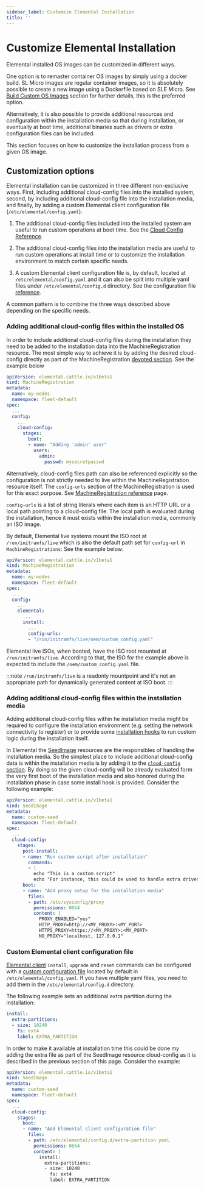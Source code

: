 ```yaml
---
sidebar_label: Customize Elemental Installation
title: ''
---
```


<head>
  <link rel="canonical" href="https://elemental.docs.rancher.com/custom-install"/>
</head>

# Customize Elemental Installation

Elemental installed OS images can be customized in different ways.

One option is to remaster container OS images by simply using a docker build.
SL Micro images are regular container images, so it is absolutely possible to create
a new image using a Dockerfile based on SLE Micro. See [Build Custom OS Images](/custom-images.md)
section for further details, this is the preferred option.

Alternatively, it is also possible to provide additional resources and configuration
within the installation media so that during installation, or eventually at boot time,
additional binaries such as drivers or extra configuration files can be included.

This section focuses on how to customize the installation process from a given OS image. 

## Customization options

Elemental installation can be customized in three different non-exclusive ways. First,
including additional cloud-config files into the installed system, second, by including
additional cloud-config file into the installation media, and finally, by adding a custom
Elemental client configuration file (`/etc/elemental/config.yaml`).

1. The additional cloud-config files included into the installed system are useful to run
   custom operations at boot time. See the [Cloud Config Reference](cloud-config-reference.md).

2. The additional cloud-config files into the installation media are useful to run custom operations
   at install time or to customize the installation environment to match certain specific needs.

3. A custom Elemental client configuration file is, by default, located at `/etc/elemental/config.yaml`
   and it can also be split into multiple yaml files under `/etc/elemental/config.d` directory.
   See the configuration file
   [reference](https://rancher.github.io/elemental-toolkit/docs/customizing/general_configuration/).

A common pattern is to combine the three ways described above depending on the specific needs.

### Adding additional cloud-config files within the installed OS

In order to include additional cloud-config files during the installation they need
to be added to the installation data into the MachineRegistration resource. The most simple
way to achieve it is by adding the desired cloud-config directly as part of the MachineRegistration [devoted
section](machineregistration-reference.md#configcloud-config). See the example below


```yaml showLineNumbers
apiVersion: elemental.cattle.io/v1beta1
kind: MachineRegistration
metadata:
  name: my-nodes
  namespace: fleet-default
spec:
  ...
  config:
    ...
    cloud-config:
      stages:
        boot:
        - name: "Adding 'admin' user"
          users:
            admin:
              passwd: mysecretpasswd
```

Alternatively, cloud-config files path can also be referenced explicitly so the configuration is not
strictly needed to live within the MachineRegistration resource itself. The `config-urls` section of the
MachineRegistration is used for this exact purpose. See
[MachineRegistration reference](/machineregistration-reference) page.

`config-urls` is a list of string literals where each item is an HTTP URL or a local path pointing to a
cloud-config file. The local path is evaluated during
the installation, hence it must exists within the installation media, commonly an ISO image.

By default, Elemental live systems mount the ISO root at `/run/initramfs/live` which is also the default path set for `config-url` in `MachineRegistrations`:
See the example below:

```yaml showLineNumbers
apiVersion: elemental.cattle.io/v1beta1
kind: MachineRegistration
metadata:
  name: my-nodes
  namespace: fleet-default
spec:
  ...
  config:
    ...
    elemental:
      ...
      install:
        ...
        config-urls:
        - "/run/initramfs/live/oem/custom_config.yaml"
```
Elemental live ISOs, when booted, have the ISO root mounted at `/run/initramfs/live`.
According to that, the ISO for the example above is expected to include the `/oem/custom_config.yaml` file.

:::note
`/run/initramfs/live` is a readonly mountpoint and it's not an appropriate path for dynamically generated content at ISO boot.
:::

### Adding additional cloud-config files within the installation media

Adding additional cloud-config files within he installation media might be required to configure the
installation environment (e.g. setting the network connectivity to register) or to provide some
[installation hooks](cloud-config-reference.md#elemental-client-cloud-config-hooks) to run custom
logic during the installation itself.

In Elemental the [SeedImage](seedimage-reference.md) resources are the responsibles of handling the installation
media. So the simplest place to include additional cloud-config data is within the installation media is by
adding it to the [`cloud-config` section](seedimage-reference.md#seedimagespec-reference). By doing so the
given cloud-config will be already evaluated form the very first boot of the installation media and also
honored during the installation phase in case some install hook is provided. Consider the following example:

```yaml showLineNumbers
apiVersion: elemental.cattle.io/v1beta1
kind: SeedImage
metadata:
  name: custom-seed
  namespace: fleet-default
spec:
  ...
  cloud-config:
    stages:
      post-install:
      - name: "Run custom script after installation"
        commands:
        - |
          echo "This is a custom script"
          echo "For instance, this could be used to handle extra drives for an LVM group"
      boot:
      - name: "Add proxy setup for the installation media"
        files:
        - path: /etc/sysconfig/proxy
          permissions: 0664
          content: |
            PROXY_ENABLED="yes"
            HTTP_PROXY=http://<MY_PROXY>:<MY_PORT>
            HTTPS_PROXY=https://<MY_PROXY>:<MY_PORT>
            NO_PROXY="localhost, 127.0.0.1"
```

### Custom Elemental client configuration file

[Elemental client](https://github.com/rancher/elemental-toolkit/blob/main/docs/elemental.md) `install`, `upgrade` and 
`reset` commands can be configured with a
[custom configuration file](https://rancher.github.io/elemental-toolkit/docs/customizing/general_configuration/) located
by default in `/etc/elemental/config.yaml`. If you have multiple yaml files, you need to add them in the
`/etc/elemental/config.d` directory.

The following example sets an additional extra partition during the installation:

```yaml showLineNumbers
install:
  extra-partitions:
  - size: 10240
    fs: ext4
    label: EXTRA_PARTITION
```

In order to make it available at installation time this could be done my adding the extra file as part
of the SeedImage resource cloud-config as it is described in the previous section of this page. Consider
the example:

```yaml showLineNumbers
apiVersion: elemental.cattle.io/v1beta1
kind: SeedImage
metadata:
  name: custom-seed
  namespace: fleet-default
spec:
  ...
  cloud-config:
    stages:
      boot:
      - name: "Add Elemental client configuration file"
        files:
        - path: /etc/elemental/config.d/extra-partition.yaml
          permissions: 0664
          content: |
            install:
              extra-partitions:
              - size: 10240
                fs: ext4
                label: EXTRA_PARTITION
```
